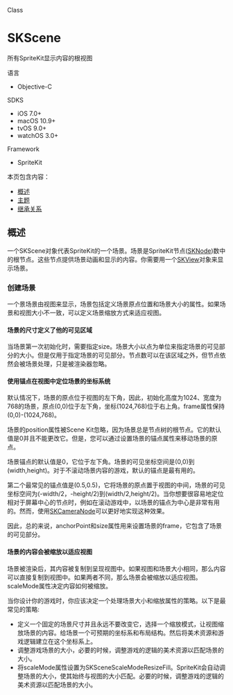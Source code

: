 Class

# SKScene
所有SpriteKit显示内容的根视图

语言
- Objective-C

SDKS
- iOS 7.0+
- macOS 10.9+
- tvOS 9.0+
- watchOS 3.0+

Framework
- SpriteKit

本页包含内容：
- [概述](#overview)
- [主题](#topics)
- [继承关系](#Relationships)

<a name="overview"></a>
## 概述

一个SKScene对象代表SpriteKit的一个场景。场景是SpriteKit节点([SKNode]())数中的根节点。这些节点提供场景动画和显示的内容。你需要用一个[SKView](https://github.com/Joker-388/SpriteKit-Chinese-Documentation/blob/master/01SKView.md)对象来显示场景。

### 创建场景

一个景场景由视图来显示，场景包括定义场景原点位置和场景大小的属性。如果场景和视图大小不一致，可以定义场景缩放方式来适应视图。

#### 场景的尺寸定义了他的可见区域

当场景第一次初始化时，需要指定size。场景大小以点为单位来指定场景的可见部分的大小。但是仅用于指定场景的可见部分。节点数可以在该区域之外，但节点依然会被场景处理，只是被渲染器忽略。

#### 使用锚点在视图中定位场景的坐标系统

默认情况下，场景的原点位于视图的左下角，因此，初始化高度为1024、宽度为768的场景，原点(0,0)位于左下角，坐标(1024,768)位于右上角。frame属性保持(0,0)-(1024,768)。

场景的position属性被Scene Kit忽略，因为场景总是节点树的根节点。它的默认值是0并且不能更改它。但是，您可以通过设置场景的锚点属性来移动场景的原点。

场景锚点的默认值是0，它位于左下角。场景的可见坐标空间是(0,0)到(width,height)。对于不滚动场景内容的游戏，默认的锚点是最有用的。

第二个最常见的锚点值是(0.5,0.5)，它将场景的原点置于视图的中间，场景的可见坐标空间为(-width/2，-height/2)到(width/2,height/2)。当你想要很容易地定位相对于屏幕中心的节点时，例如在滚动游戏中，以场景的锚点为中心是非常有用的。然而，使用[SKCameraNode]()可以更好地实现这种效果。

因此，总的来说，anchorPoint和size属性用来设置场景的frame，它包含了场景的可见部分。

#### 场景的内容会被缩放以适应视图

场景被渲染后，其内容被复制到呈现视图中。如果视图和场景大小相同，那么内容可以直接复制到视图中。如果两者不同，那么场景会被缩放以适应视图。scaleMode属性决定内容如何被缩放。

当你设计你的游戏时，你应该决定一个处理场景大小和缩放属性的策略。以下是最常见的策略:

- 定义一个固定的场景尺寸并且永远不要改变它，选择一个缩放模式，让视图缩放场景的内容。给场景一个可预期的坐标系和布局结构。然后将美术资源和游戏逻辑建立在这个坐标系上。
- 调整游戏场景的大小，必要的时候，调整游戏的逻辑的美术资源以匹配场景的大小。
- 将scaleMode属性设置为SKSceneScaleModeResizeFill。SpriteKit会自动调整场景的大小，使其始终与视图的大小匹配。必要的时候，调整游戏的逻辑的美术资源以匹配场景的大小。

